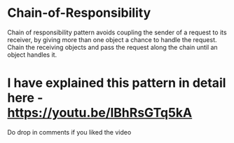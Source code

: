 # Chain-of-Responsibility
Chain of responsibility pattern avoids coupling the sender of a request to its receiver, by giving more than one object a chance to handle the request. 
Chain the receiving objects and pass the request along the chain until an object handles it.

# I have explained this pattern in detail here - https://youtu.be/lBhRsGTq5kA

Do drop in comments if you liked the video

